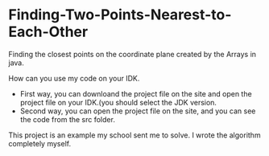 # Finding-Two-Points-Nearest-to-Each-Other
Finding the closest points on the coordinate plane created by the Arrays in java.

How can you use my code on your IDK.
- First way, you can downloand the project file on the site and open the project file on your IDK.(you should select the JDK version.
- Second way, you can open the project file on the site, and you can see the code from the src folder.

This project is an example my school sent me to solve. I wrote the algorithm completely myself.
